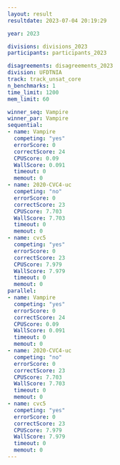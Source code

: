 ```yaml
---
layout: result
resultdate: 2023-07-04 20:19:29

year: 2023

divisions: divisions_2023
participants: participants_2023

disagreements: disagreements_2023
division: UFDTNIA
track: track_unsat_core
n_benchmarks: 1
time_limit: 1200
mem_limit: 60

winner_seq: Vampire
winner_par: Vampire
sequential:
- name: Vampire
  competing: "yes"
  errorScore: 0
  correctScore: 24
  CPUScore: 0.09
  WallScore: 0.091
  timeout: 0
  memout: 0
- name: 2020-CVC4-uc
  competing: "no"
  errorScore: 0
  correctScore: 23
  CPUScore: 7.703
  WallScore: 7.703
  timeout: 0
  memout: 0
- name: cvc5
  competing: "yes"
  errorScore: 0
  correctScore: 23
  CPUScore: 7.979
  WallScore: 7.979
  timeout: 0
  memout: 0
parallel:
- name: Vampire
  competing: "yes"
  errorScore: 0
  correctScore: 24
  CPUScore: 0.09
  WallScore: 0.091
  timeout: 0
  memout: 0
- name: 2020-CVC4-uc
  competing: "no"
  errorScore: 0
  correctScore: 23
  CPUScore: 7.703
  WallScore: 7.703
  timeout: 0
  memout: 0
- name: cvc5
  competing: "yes"
  errorScore: 0
  correctScore: 23
  CPUScore: 7.979
  WallScore: 7.979
  timeout: 0
  memout: 0
---
```

